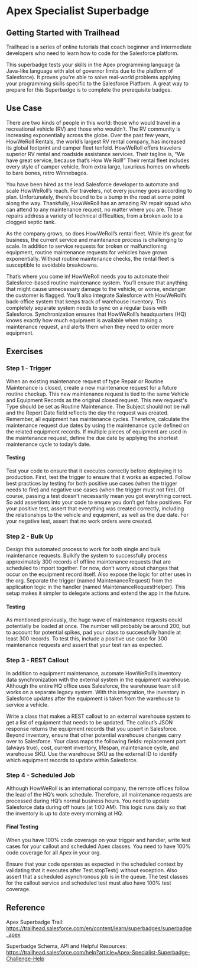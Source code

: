 # Apex Specialist Superbadge

## Getting Started with Trailhead

Trailhead is a series of online tutorials that coach beginner and intermediate developers who need to learn how to code for the Salesforce platform.

This superbadge tests your skills in the Apex programming language (a Java-like language with alot of governor limits due to the platform of Salesforce).
It proves you're able to solve real-world problems applying your programming skills specific to the Salesforce Platform. 
A great way to prepare for this Superbadge is to complete the prerequisite badges.

## Use Case

There are two kinds of people in this world: those who would travel in a recreational vehicle (RV) and those who wouldn’t. 
The RV community is increasing exponentially across the globe. Over the past few years, HowWeRoll Rentals, the world’s largest RV rental company, 
has increased its global footprint and camper fleet tenfold. HowWeRoll offers travelers superior RV rental and roadside assistance services. 
Their tagline is, “We have great service, because that’s How We Roll!” Their rental fleet includes every style of camper vehicle, from extra large, 
luxurious homes on wheels to bare bones, retro Winnebagos.

You have been hired as the lead Salesforce developer to automate and scale HowWeRoll’s reach. 
For travelers, not every journey goes according to plan. Unfortunately, there’s bound to be a bump in the road at some point along the way. 
Thankfully, HowWeRoll has an amazing RV repair squad who can attend to any maintenance request, no matter where you are. 
These repairs address a variety of technical difficulties, from a broken axle to a clogged septic tank.

As the company grows, so does HowWeRoll’s rental fleet. 
While it’s great for business, the current service and maintenance process is challenging to scale. 
In addition to service requests for broken or malfunctioning equipment, routine maintenance requests for vehicles have grown exponentially. 
Without routine maintenance checks, the rental fleet is susceptible to avoidable breakdowns.

That’s where you come in! HowWeRoll needs you to automate their Salesforce-based routine maintenance system. 
You’ll ensure that anything that might cause unnecessary damage to the vehicle, or worse, endanger the customer is flagged. 
You’ll also integrate Salesforce with HowWeRoll’s back-office system that keeps track of warehouse inventory. 
This completely separate system needs to sync on a regular basis with Salesforce. 
Synchronization ensures that HowWeRoll’s headquarters (HQ) knows exactly how much equipment is available when making a maintenance request, 
and alerts them when they need to order more equipment.

## Exercises

### Step 1 - Trigger

When an existing maintenance request of type Repair or Routine Maintenance is closed, create a new maintenance request for a future routine checkup. 
This new maintenance request is tied to the same Vehicle and Equipment Records as the original closed request. 
This new request's Type should be set as Routine Maintenance. The Subject should not be null and the Report Date field reflects the day the request was created. 
Remember, all equipment has maintenance cycles. 
Therefore, calculate the maintenance request due dates by using the maintenance cycle defined on the related equipment records. 
If multiple pieces of equipment are used in the maintenance request, define the due date by applying the shortest maintenance cycle to today’s date.

#### Testing

Test your code to ensure that it executes correctly before deploying it to production.
First, test the trigger to ensure that it works as expected. 
Follow best practices by testing for both positive use cases (when the trigger needs to fire) and negative use cases (when the trigger must not fire). 
Of course, passing a test doesn’t necessarily mean you got everything correct. So add assertions into your code to ensure you don’t get false positives. 
For your positive test, assert that everything was created correctly, including the relationships to the vehicle and equipment, as well as the due date. 
For your negative test, assert that no work orders were created.

### Step 2 - Bulk Up

Design this automated process to work for both single and bulk maintenance requests. 
Bulkify the system to successfully process approximately 300 records of offline maintenance requests that are scheduled to import together. 
For now, don’t worry about changes that occur on the equipment record itself.
Also expose the logic for other uses in the org. Separate the trigger (named MaintenanceRequest) from the application logic in the handler 
(named MaintenanceRequestHelper). 
This setup makes it simpler to delegate actions and extend the app in the future.

#### Testing

As mentioned previously, the huge wave of maintenance requests could potentially be loaded at once. 
The number will probably be around 200, but to account for potential spikes, pad your class to successfully handle at least 300 records. 
To test this, include a positive use case for 300 maintenance requests and assert that your test ran as expected.

### Step 3 - REST Callout

In addition to equipment maintenance, automate HowWeRoll’s inventory data synchronization with the external system in the equipment warehouse. 
Although the entire HQ office uses Salesforce, the warehouse team still works on a separate legacy system. 
With this integration, the inventory in Salesforce updates after the equipment is taken from the warehouse to service a vehicle.

Write a class that makes a REST callout to an external warehouse system to get a list of equipment that needs to be updated. 
The callout’s JSON response returns the equipment records that you upsert in Salesforce. 
Beyond inventory, ensure that other potential warehouse changes carry over to Salesforce. 
Your class maps the following fields: replacement part (always true), cost, current inventory, lifespan, maintenance cycle, and warehouse SKU. 
Use the warehouse SKU as the external ID to identify which equipment records to update within Salesforce.

### Step 4 - Scheduled Job

Although HowWeRoll is an international company, the remote offices follow the lead of the HQ’s work schedule. 
Therefore, all maintenance requests are processed during HQ’s normal business hours. You need to update Salesforce data during off hours (at 1:00 AM). 
This logic runs daily so that the inventory is up to date every morning at HQ.

#### Final Testing

When you have 100% code coverage on your trigger and handler, write test cases for your callout and scheduled Apex classes. 
You need to have 100% code coverage for all Apex in your org.

Ensure that your code operates as expected in the scheduled context by validating that it executes after Test.stopTest() without exception. 
Also assert that a scheduled asynchronous job is in the queue. The test classes for the callout service and scheduled test must also have 100% test coverage.

## Reference

Apex Superbadge Trail: https://trailhead.salesforce.com/en/content/learn/superbadges/superbadge_apex

Superbadge Schema, API and Helpful Resources: https://trailhead.salesforce.com/help?article=Apex-Specialist-Superbadge-Challenge-Help
